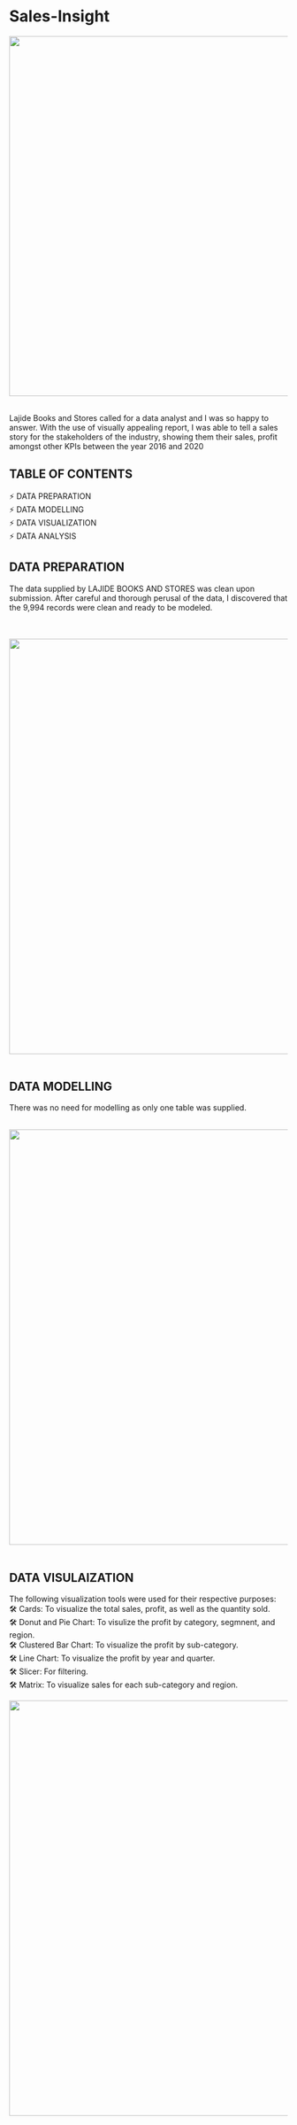 # Sales-Insight

<p align = "center">
<img  src="https://github.com/Fey-Lajide/Sales-Insight/assets/124121752/af5431ce-b3e4-43ca-89bf-8a365f08ebc1.png" width="1020" height="650"><BR/><BR/>
</p>

Lajide Books and Stores called for a data analyst and I was so happy to answer.  With the use of visually appealing report, I was able to tell a sales story for the stakeholders of the industry, showing them their sales, profit amongst other KPIs between the year 2016 and 2020

<H2> TABLE OF CONTENTS </H2>
⚡ DATA PREPARATION <br/>
⚡ DATA MODELLING <br/>
⚡ DATA VISUALIZATION <br/>
⚡ DATA ANALYSIS <br/>

<H2> DATA PREPARATION </H2>
The data supplied by LAJIDE BOOKS AND STORES was clean upon submission. After careful and thorough perusal of the data, I discovered that the 9,994 records were clean and ready to be modeled.<br>
<br></br>

<p align = "center">
<img  src="https://github.com/Fey-Lajide/Sales-Insight/assets/124121752/dc5396fc-467a-4464-9a7f-19a223789e5f.png" width="820" height="750"><BR/><BR/>
</p>

<h2> DATA MODELLING </h2>
There was no need for modelling as only one table was supplied.
<br><br>
<p align = "center">
<img  src="https://github.com/Fey-Lajide/Sales-Insight/assets/124121752/710d3384-2f00-4f3c-9edc-2fe542261c51.png" width="820" height="750"><BR/><BR/>
</p>

<h2> DATA VISULAIZATION </h2>
The following visualization tools were used for their respective purposes:
<br>
🛠️ Cards: To visualize the total sales, profit, as well as the quantity sold. <BR/>
🛠️ Donut and Pie Chart: To visulize the profit by category, segmnent, and region. <BR/>
🛠️ Clustered Bar Chart: To visualize the profit by sub-category.<BR/>
🛠️ Line Chart: To visualize the profit by year and quarter. </BR>
🛠️ Slicer: For filtering. </BR>
🛠️ Matrix: To visualize sales for each sub-category and region. <BR/>

<p align = "center">
<img  src="https://github.com/Fey-Lajide/Sales-Insight/assets/124121752/2e717c77-09dc-48b4-840a-cd1c57b6821e.png" width="820" height="750"><BR/><BR/>
</P>
